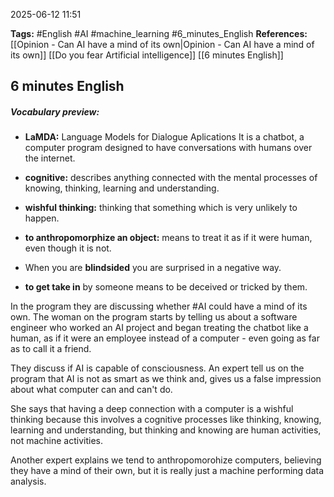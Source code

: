 2025-06-12 11:51

**Tags:** #English #AI #machine_learning #6_minutes_English 
**References:**
[[Opinion - Can AI have a mind of its own|Opinion - Can AI have a mind of its own]]
[[Do you fear Artificial intelligence]]
[[6 minutes English]]
## 6 minutes English
##### **Vocabulary preview:**

- **LaMDA:** Language Models for Dialogue Aplications
It is a chatbot, a computer program designed to have conversations with humans over the internet.

- **cognitive:** describes anything connected with the mental processes of knowing, thinking, learning and understanding.

- **wishful thinking:** thinking that something which is very unlikely to happen.

- **to anthropomorphize an object:** means to treat it as if it were human, even though it is not.

- When you are **blindsided** you are surprised in a negative way.

- **to get take in** by someone means to be deceived or tricked by them.


In the program they are discussing whether #AI could have a mind of its own.
The woman on the program starts by telling us about a software engineer who worked an AI project and began treating the chatbot like a human, as if it were an employee instead of a computer - even going as far as to call it a friend.

They discuss if AI is capable of consciousness. 
An expert tell us on the program that AI is not as smart as we think and, gives us a false impression about what computer can and can't do.

She says that having a deep connection with a computer is a wishful thinking because this involves a cognitive processes like thinking, knowing, learning and understanding, but thinking and knowing are human activities, not machine activities.

Another expert explains we tend to anthropomorohize computers, believing they have a mind of their own, but it is really just a machine performing data analysis.







